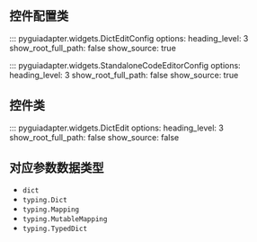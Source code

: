 ## 控件配置类

::: pyguiadapter.widgets.DictEditConfig
    options:
        heading_level: 3
        show_root_full_path: false
        show_source: true



::: pyguiadapter.widgets.StandaloneCodeEditorConfig
    options:
        heading_level: 3
        show_root_full_path: false
        show_source: true



## 控件类

::: pyguiadapter.widgets.DictEdit
    options:
        heading_level: 3
        show_root_full_path: false
        show_source: false



## 对应参数数据类型

- `dict`
- `typing.Dict`
- `typing.Mapping`
- `typing.MutableMapping`
- `typing.TypedDict`
